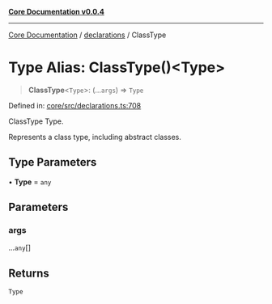 [**Core Documentation v0.0.4**](../../README.md)

***

[Core Documentation](../../modules.md) / [declarations](../README.md) / ClassType

# Type Alias: ClassType()\<Type\>

> **ClassType**\<`Type`\>: (...`args`) => `Type`

Defined in: [core/src/declarations.ts:708](https://github.com/stonemjs/core/blob/8c14a336c794eb98d8513b950cb1c2786962eaaf/src/declarations.ts#L708)

ClassType Type.

Represents a class type, including abstract classes.

## Type Parameters

• **Type** = `any`

## Parameters

### args

...`any`[]

## Returns

`Type`
